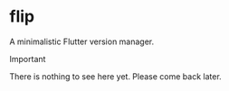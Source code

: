 # flip

A minimalistic Flutter version manager.

> [!IMPORTANT]
> There is nothing to see here yet. Please come back later.
